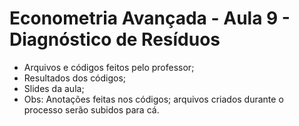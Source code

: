 # Econometria Avançada - Aula 9 - Diagnóstico de Resíduos
* Arquivos e códigos feitos pelo professor;
* Resultados dos códigos;
* Slides da aula;
* Obs: Anotações feitas nos códigos; arquivos criados durante o processo serão subidos para cá.
